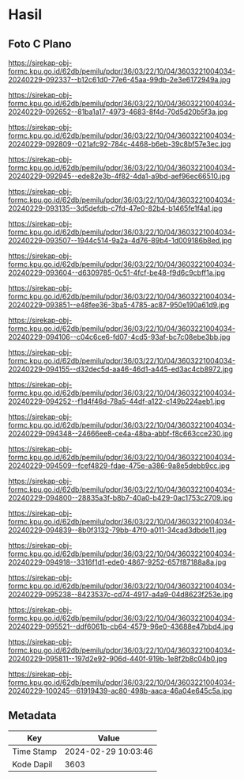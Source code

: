 # Hasil

## Foto C Plano

https://sirekap-obj-formc.kpu.go.id/62db/pemilu/pdpr/36/03/22/10/04/3603221004034-20240229-092337--b12c61d0-77e6-45aa-99db-2e3e6172949a.jpg

https://sirekap-obj-formc.kpu.go.id/62db/pemilu/pdpr/36/03/22/10/04/3603221004034-20240229-092652--81ba1a17-4973-4683-8f4d-70d5d20b5f3a.jpg

https://sirekap-obj-formc.kpu.go.id/62db/pemilu/pdpr/36/03/22/10/04/3603221004034-20240229-092809--021afc92-784c-4468-b6eb-39c8bf57e3ec.jpg

https://sirekap-obj-formc.kpu.go.id/62db/pemilu/pdpr/36/03/22/10/04/3603221004034-20240229-092945--ede82e3b-4f82-4da1-a9bd-aef96ec66510.jpg

https://sirekap-obj-formc.kpu.go.id/62db/pemilu/pdpr/36/03/22/10/04/3603221004034-20240229-093135--3d5defdb-c7fd-47e0-82b4-b1465fe1f4a1.jpg

https://sirekap-obj-formc.kpu.go.id/62db/pemilu/pdpr/36/03/22/10/04/3603221004034-20240229-093507--1944c514-9a2a-4d76-89b4-1d009186b8ed.jpg

https://sirekap-obj-formc.kpu.go.id/62db/pemilu/pdpr/36/03/22/10/04/3603221004034-20240229-093604--d6309785-0c51-4fcf-be48-f9d6c9cbff1a.jpg

https://sirekap-obj-formc.kpu.go.id/62db/pemilu/pdpr/36/03/22/10/04/3603221004034-20240229-093851--e48fee36-3ba5-4785-ac87-950e190a61d9.jpg

https://sirekap-obj-formc.kpu.go.id/62db/pemilu/pdpr/36/03/22/10/04/3603221004034-20240229-094106--c04c6ce6-fd07-4cd5-93af-bc7c08ebe3bb.jpg

https://sirekap-obj-formc.kpu.go.id/62db/pemilu/pdpr/36/03/22/10/04/3603221004034-20240229-094155--d32dec5d-aa46-46d1-a445-ed3ac4cb8972.jpg

https://sirekap-obj-formc.kpu.go.id/62db/pemilu/pdpr/36/03/22/10/04/3603221004034-20240229-094252--f1d4f46d-78a5-44df-a122-c149b224aeb1.jpg

https://sirekap-obj-formc.kpu.go.id/62db/pemilu/pdpr/36/03/22/10/04/3603221004034-20240229-094348--24666ee8-ce4a-48ba-abbf-f8c663cce230.jpg

https://sirekap-obj-formc.kpu.go.id/62db/pemilu/pdpr/36/03/22/10/04/3603221004034-20240229-094509--fcef4829-fdae-475e-a386-9a8e5debb9cc.jpg

https://sirekap-obj-formc.kpu.go.id/62db/pemilu/pdpr/36/03/22/10/04/3603221004034-20240229-094800--28835a3f-b8b7-40a0-b429-0ac1753c2709.jpg

https://sirekap-obj-formc.kpu.go.id/62db/pemilu/pdpr/36/03/22/10/04/3603221004034-20240229-094839--8b0f3132-79bb-47f0-a011-34cad3dbde11.jpg

https://sirekap-obj-formc.kpu.go.id/62db/pemilu/pdpr/36/03/22/10/04/3603221004034-20240229-094918--3316f1d1-ede0-4867-9252-657f87188a8a.jpg

https://sirekap-obj-formc.kpu.go.id/62db/pemilu/pdpr/36/03/22/10/04/3603221004034-20240229-095238--8423537c-cd74-4917-a4a9-04d8623f253e.jpg

https://sirekap-obj-formc.kpu.go.id/62db/pemilu/pdpr/36/03/22/10/04/3603221004034-20240229-095521--ddf6061b-cb64-4579-96e0-43688e47bbd4.jpg

https://sirekap-obj-formc.kpu.go.id/62db/pemilu/pdpr/36/03/22/10/04/3603221004034-20240229-095811--197d2e92-906d-440f-919b-1e8f2b8c04b0.jpg

https://sirekap-obj-formc.kpu.go.id/62db/pemilu/pdpr/36/03/22/10/04/3603221004034-20240229-100245--61919439-ac80-498b-aaca-46a04e645c5a.jpg


## Metadata

| Key        | Value               |
| ---------- | ------------------- |
| Time Stamp | 2024-02-29 10:03:46 |
| Kode Dapil | 3603                |




